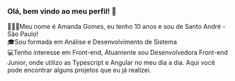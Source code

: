 ### Olá, bem vindo ao meu perfil! 👋

🙋🏾‍♀️Meu nome é Amanda Gomes, eu tenho 10 anos e sou de Santo André - São Paulo! <br>
🎓Sou formada em Análise e Desenvolvimento de Sistema <br>
💻Tenho interesse em Front-end, Atuamente sou Desenvolvedora Front-end Junior, onde utilizo as Typescript e Angular no meu dia a dia. Aqui você pode encontrar alguns projetos que eu já realizei.
<!--
**AmandaGomesFe/AmandaGomesFe** is a ✨ _special_ ✨ repository because its `README.md` (this file) appears on your GitHub profile.

Here are some ideas to get you started:

- 🔭 I’m currently working on ...
- 🌱 I’m currently learning ...
- 👯 I’m looking to collaborate on ...
- 🤔 I’m looking for help with ...
- 💬 Ask me about ...
- 📫 How to reach me: ...
- 😄 Pronouns: ...
- ⚡ Fun fact: ...
-->
